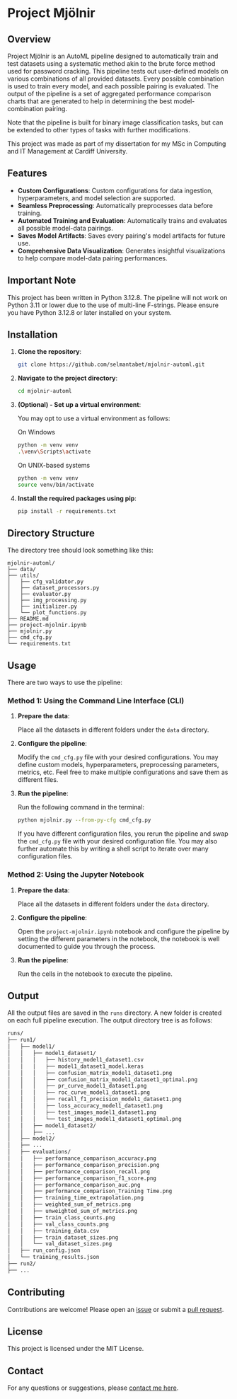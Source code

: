 # Project Mjölnir

## Overview

Project Mjölnir is an AutoML pipeline designed to automatically train and test datasets using a systematic method akin to the brute force method used for password cracking. This pipeline tests out user-defined models on various combinations of all provided datasets. Every possible combination is used to train every model, and each possible pairing is evaluated. The output of the pipeline is a set of aggregated performance comparison charts that are generated to help in determining the best model-combination pairing.

Note that the pipeline is built for binary image classification tasks, but can be extended to other types of tasks with further modifications.

This project was made as part of my dissertation for my MSc in Computing and IT Management at Cardiff University.

## Features

- **Custom Configurations**: Custom configurations for data ingestion, hyperparameters, and model selection are supported.
- **Seamless Preprocessing**: Automatically preprocesses data before training.
- **Automated Training and Evaluation**: Automatically trains and evaluates all possible model-data pairings.
- **Saves Model Artifacts**: Saves every pairing's model artifacts for future use.
- **Comprehensive Data Visualization**: Generates insightful visualizations to help compare model-data pairing performances.

## Important Note

This project has been written in Python 3.12.8. The pipeline will not work on Python 3.11 or lower due to the use of multi-line F-strings. Please ensure you have Python 3.12.8 or later installed on your system.

## Installation

1. **Clone the repository**:
   ```bash
   git clone https://github.com/selmantabet/mjolnir-automl.git
   ```
2. **Navigate to the project directory**:
   ```bash
   cd mjolnir-automl
   ```
3. **(Optional) - Set up a virtual environment**:

   You may opt to use a virtual environment as follows:

   On Windows

   ```bash
   python -m venv venv
   .\venv\Scripts\activate
   ```

   On UNIX-based systems

   ```bash
   python -m venv venv
   source venv/bin/activate
   ```

4. **Install the required packages using pip**:

   ```bash
   pip install -r requirements.txt
   ```

## Directory Structure

The directory tree should look something like this:

```
mjolnir-automl/
├── data/
├── utils/
│   ├── cfg_validator.py
│   ├── dataset_processors.py
│   ├── evaluator.py
│   ├── img_processing.py
│   ├── initializer.py
│   └── plot_functions.py
├── README.md
├── project-mjolnir.ipynb
├── mjolnir.py
├── cmd_cfg.py
└── requirements.txt
```

## Usage

There are two ways to use the pipeline:

### Method 1: Using the Command Line Interface (CLI)

1. **Prepare the data**:

   Place all the datasets in different folders under the `data` directory.

2. **Configure the pipeline**:

   Modify the `cmd_cfg.py` file with your desired configurations. You may define custom models, hyperparameters, preprocessing parameters, metrics, etc. Feel free to make multiple configurations and save them as different files.

3. **Run the pipeline**:

   Run the following command in the terminal:

   ```bash
   python mjolnir.py --from-py-cfg cmd_cfg.py
   ```

   If you have different configuration files, you rerun the pipeline and swap the `cmd_cfg.py` file with your desired configuration file. You may also further automate this by writing a shell script to iterate over many configuration files.

### Method 2: Using the Jupyter Notebook

1. **Prepare the data**:

   Place all the datasets in different folders under the `data` directory.

2. **Configure the pipeline**:

   Open the `project-mjolnir.ipynb` notebook and configure the pipeline by setting the different parameters in the notebook, the notebook is well documented to guide you through the process.

3. **Run the pipeline**:

   Run the cells in the notebook to execute the pipeline.

## Output

All the output files are saved in the `runs` directory. A new folder is created on each full pipeline execution. The output directory tree is as follows:

```bash
runs/
├── run1/
│   ├── model1/
│   │   ├── model1_dataset1/
│   │   │   ├── history_model1_dataset1.csv
│   │   │   ├── model1_dataset1_model.keras
│   │   │   ├── confusion_matrix_model1_dataset1.png
│   │   │   ├── confusion_matrix_model1_dataset1_optimal.png
│   │   │   ├── pr_curve_model1_dataset1.png
│   │   │   ├── roc_curve_model1_dataset1.png
│   │   │   ├── recall_f1_precision_model1_dataset1.png
│   │   │   ├── loss_accuracy_model1_dataset1.png
│   │   │   ├── test_images_model1_dataset1.png
│   │   │   └── test_images_model1_dataset1_optimal.png
│   │   ├── model1_dataset2/
│   │   ├── ...
│   ├── model2/
│   ├── ...
│   ├── evaluations/
│   │   ├── performance_comparison_accuracy.png
│   │   ├── performance_comparison_precision.png
│   │   ├── performance_comparison_recall.png
│   │   ├── performance_comparison_f1_score.png
│   │   ├── performance_comparison_auc.png
│   │   ├── performance_comparison_Training Time.png
│   │   ├── training_time_extrapolation.png
│   │   ├── weighted_sum_of_metrics.png
│   │   ├── unweighted_sum_of_metrics.png
│   │   ├── train_class_counts.png
│   │   ├── val_class_counts.png
│   │   ├── training_data.csv
│   │   ├── train_dataset_sizes.png
│   │   └── val_dataset_sizes.png
│   ├── run_config.json
│   └── training_results.json
├── run2/
├── ...
```

## Contributing

Contributions are welcome! Please open an [issue](https://github.com/selmantabet/mjolnir-automl/issues) or submit a [pull request](https://github.com/selmantabet/mjolnir-automl/pull).

## License

This project is licensed under the MIT License.

## Contact

For any questions or suggestions, please [contact me here](https://www.selman.io/contact).
